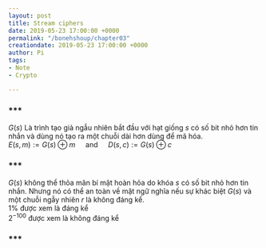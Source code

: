 ```yaml
---
layout: post
title: Stream ciphers
date: 2019-05-23 17:00:00 +0000
permalink: "/bonehshoup/chapter03"
creationdate: 2019-05-23 17:00:00 +0000
author: Pi
tags:
- Note
- Crypto

---
```

### ***

$G(s)$ Là trình tạo giả ngẫu nhiên bắt đầu với hạt giống $s$ có số bit nhỏ hơn tin nhắn và dùng nó tạo ra một chuỗi dài hơn dùng để mã hóa.  
$E(s, m) :=G(s) \oplus m \quad \text { and } \quad D(s, c) :=G(s) \oplus c$

### ***

$G(s)$ không thể thỏa mãn bí mật hoàn hỏa do khóa $s$ có số bit nhỏ hơn tin nhắn. Nhưng nó có thể an toàn về mặt ngữ nghĩa nếu sự khác biệt $G(s)$ và một chuỗi ngẫy nhiên $r$ là không đáng kể.  
$1 \%$ được xem là đáng kể  
$2^{-100}$ được xem là không đáng kể

### ***


